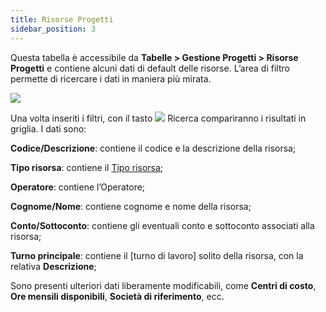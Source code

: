 ```yaml
---
title: Risorse Progetti
sidebar_position: 3
---
```


Questa tabella è accessibile da **Tabelle > Gestione Progetti > Risorse Progetti** e contiene alcuni dati di default delle risorse. L’area di filtro permette di ricercare i dati in maniera più mirata.

![](/img/it-it/configurations/tables/projects/resources.png)

Una volta inseriti i filtri, con il tasto ![](/img/neutral/common/search.png) Ricerca compariranno i risultati in griglia. I dati sono:

**Codice/Descrizione**: contiene il codice e la descrizione della risorsa;

**Tipo risorsa**: contiene il [Tipo risorsa](/docs/configurations/tables/project-management/resource-type);

**Operatore**: contiene l’Operatore;

**Cognome/Nome**: contiene cognome e nome della risorsa;

**Conto/Sottoconto**: contiene gli eventuali conto e sottoconto associati alla risorsa;

**Turno principale**: contiene il [turno di lavoro] solito della risorsa, con la relativa **Descrizione**;

Sono presenti ulteriori dati liberamente modificabili, come **Centri di costo**, **Ore mensili disponibili**, **Società di riferimento**, ecc.
